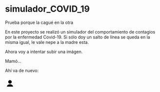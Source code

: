 # simulador_COVID_19
Prueba porque la cagué en la otra

En este proyecto se realizó un simulador del comportamiento de contagios por la enfermedad Covid-19.
Si sólo doy un salto de línea se queda en la misma igual, le vale nepe a la madre esta.

Ahora voy a intentar subir una imágen.

Mamó...

Ahí va de nuevo:

![](static/images/person-black.png)
